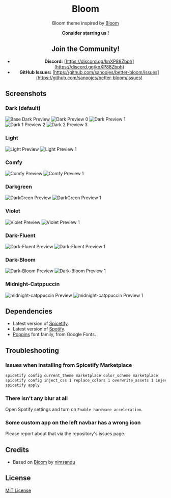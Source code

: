 <div align="center">
  <h1>Bloom</h1>
  
  Bloom theme inspired by [Bloom](https://github.com/nimsandu/spicetify-bloom)  
  
  **Consider starring us !**

## Join the Community!

- **Discord:** [https://discord.gg/knXP88Zbph](https://discord.gg/knXP88Zbph)
- **GitHub Issues:** [https://github.com/sanoojes/better-bloom/issues](https://github.com/sanoojes/better-bloom/issues)

</div>

## Screenshots

### Dark (default)

![Base Dark Preview](./assets/images/base.webp)
![Dark Preview 0](./assets/images/better-bloom-dark.webp)
![Dark Preview 1](./assets/images/better-bloom-dark0.webp)
![Dark 1 Preview 2](./assets/images/better-bloom-dark1.webp)
![Dark 2 Preview 3](./assets/images/better-bloom-dark2.webp)

### Light

![Light Preview](./assets/images/better-bloom-light.webp)
![Light Preview 1](./assets/images/better-bloom-light1.webp)

### Comfy

![Comfy Preview](./assets/images/better-bloom-comfy.webp)
![Comfy Preview 1](./assets/images/better-bloom-comfy1.webp)

### Darkgreen

![DarkGreen Preview](./assets/images/better-bloom-darkgreen.webp)
![DarkGreen Preview 1](./assets/images/better-bloom-darkgreen1.webp)

### Violet

![Violet Preview](./assets/images/better-bloom-violet.webp)
![Violet Preview 1](./assets/images/better-bloom-violet1.webp)

### Dark-Fluent

![Dark-Fluent Preview](./assets/images/better-bloom-dark-fluent.webp)
![Dark-Fluent Preview 1](./assets/images/better-bloom-dark-fluent1.webp)

### Dark-Bloom

![Dark-Bloom Preview](./assets/images/better-bloom-dark-bloom.webp)
![Dark-Bloom Preview 1](./assets/images/better-bloom-dark-bloom.webp)

### Midnight-Catppuccin

![midnight-catppuccin Preview](./assets/images/better-bloom-midnight-catppuccin.webp)
![midnight-catppuccin  Preview 1](./assets/images/better-bloom-midnight-catppuccin1.webp)

## Dependencies

- Latest version of [Spicetify](https://github.com/spicetify/spicetify-cli).
- Latest version of [Spotify](https://www.spotify.com/download).
- [Poppins](https://fonts.google.com/specimen/Poppins) font family, from Google Fonts.

## Troubleshooting

### Issues when installing from Spicetify Marketplace

```sh
spicetify config current_theme marketplace color_scheme marketplace
spicetify config inject_css 1 replace_colors 1 overwrite_assets 1 inject_theme_js 1
spicetify apply
```

### There isn't any blur at all

Open Spotify settings and turn on `Enable hardware acceleration`.

### Some custom app on the left navbar has a wrong icon

Please report about that via the repository's issues page.

## Credits

- Based on [Bloom](https://github.com/nimsandu/spicetify-bloom) by [nimsandu](https://github.com/nimsandu)

## License

[MIT License](LICENSE)
